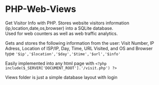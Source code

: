 # PHP-Web-Views
Get Visitor Info with PHP. Stores website visitors information (ip,location,date,os,browser) into a SQLite database. <br>Used for web counters as well as web traffic analytics.

Gets and stores the following information from the user: Visit Number, IP Adress, Location of ISP/IP, Day, Time, URL Visited, and OS and Browser type  `'$ip','$location','$day','$time','$url','$info'`

Easily implemented into any html page with `<?php include($_SERVER['DOCUMENT_ROOT'].'/visit.php') ?>`

Views folder is just a simple database layout with login
